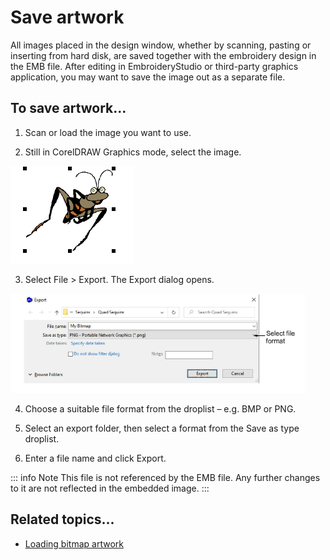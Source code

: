 # Save artwork

All images placed in the design window, whether by scanning, pasting or inserting from hard disk, are saved together with the embroidery design in the EMB file. After editing in EmbroideryStudio or third-party graphics application, you may want to save the image out as a separate file.

## To save artwork...

1. Scan or load the image you want to use.

2. Still in CorelDRAW Graphics mode, select the image.

![EditImage300083.png](assets/EditImage300083.png)

3. Select File > Export. The Export dialog opens.

![ExportGraphics.png](assets/ExportGraphics.png)

4. Choose a suitable file format from the droplist – e.g. BMP or PNG.

5. Select an export folder, then select a format from the Save as type droplist.

6. Enter a file name and click Export.

::: info Note
This file is not referenced by the EMB file. Any further changes to it are not reflected in the embedded image.
:::

## Related topics...

- [Loading bitmap artwork](Loading_bitmap_artwork)
